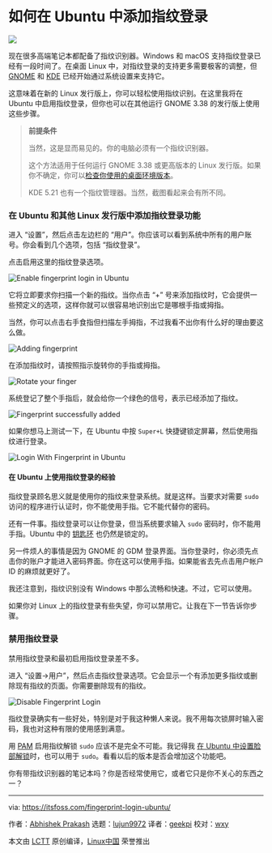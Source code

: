 [#]: collector: (lujun9972)
[#]: translator: (geekpi)
[#]: reviewer: (wxy)
[#]: publisher: ( )
[#]: url: ( )
[#]: subject: (How to Add Fingerprint Login in Ubuntu and Other Linux Distributions)
[#]: via: (https://itsfoss.com/fingerprint-login-ubuntu/)
[#]: author: (Abhishek Prakash https://itsfoss.com/author/abhishek/)

如何在 Ubuntu 中添加指纹登录
======

![](https://img.linux.net.cn/data/attachment/album/202104/26/191530msmenm3ges3kgyet.jpg)

现在很多高端笔记本都配备了指纹识别器。Windows 和 macOS 支持指纹登录已经有一段时间了。在桌面 Linux 中，对指纹登录的支持更多需要极客的调整，但 [GNOME][1] 和 [KDE][2] 已经开始通过系统设置来支持它。

这意味着在新的 Linux 发行版上，你可以轻松使用指纹识别。在这里我将在 Ubuntu 中启用指纹登录，但你也可以在其他运行 GNOME 3.38 的发行版上使用这些步骤。

> **前提条件**
>
> 当然，这是显而易见的。你的电脑必须有一个指纹识别器。
>
> 这个方法适用于任何运行 GNOME 3.38 或更高版本的 Linux 发行版。如果你不确定，你可以[检查你使用的桌面环境版本][3]。
>
> KDE 5.21 也有一个指纹管理器。当然，截图看起来会有所不同。

### 在 Ubuntu 和其他 Linux 发行版中添加指纹登录功能

进入 “设置”，然后点击左边栏的 “用户”。你应该可以看到系统中所有的用户账号。你会看到几个选项，包括 “指纹登录”。

点击启用这里的指纹登录选项。

![Enable fingerprint login in Ubuntu][4]

它将立即要求你扫描一个新的指纹。当你点击 “+” 号来添加指纹时，它会提供一些预定义的选项，这样你就可以很容易地识别出它是哪根手指或拇指。

当然，你可以点击右手食指但扫描左手拇指，不过我看不出你有什么好的理由要这么做。

![Adding fingerprint][5]

在添加指纹时，请按照指示旋转你的手指或拇指。

![Rotate your finger][6]

系统登记了整个手指后，就会给你一个绿色的信号，表示已经添加了指纹。

![Fingerprint successfully added][7]

如果你想马上测试一下，在 Ubuntu 中按 `Super+L` 快捷键锁定屏幕，然后使用指纹进行登录。

![Login With Fingerprint in Ubuntu][8]

#### 在 Ubuntu 上使用指纹登录的经验

指纹登录顾名思义就是使用你的指纹来登录系统。就是这样。当要求对需要 `sudo` 访问的程序进行认证时，你不能使用手指。它不能代替你的密码。

还有一件事。指纹登录可以让你登录，但当系统要求输入 `sudo` 密码时，你不能用手指。Ubuntu 中的 [钥匙环][9] 也仍然是锁定的。

另一件烦人的事情是因为 GNOME 的 GDM 登录界面。当你登录时，你必须先点击你的账户才能进入密码界面。你在这可以使用手指。如果能省去先点击用户帐户 ID 的麻烦就更好了。

我还注意到，指纹识别没有 Windows 中那么流畅和快速。不过，它可以使用。

如果你对 Linux 上的指纹登录有些失望，你可以禁用它。让我在下一节告诉你步骤。

### 禁用指纹登录

禁用指纹登录和最初启用指纹登录差不多。

进入 “设置→用户”，然后点击指纹登录选项。它会显示一个有添加更多指纹或删除现有指纹的页面。你需要删除现有的指纹。

![Disable Fingerprint Login][10]

指纹登录确实有一些好处，特别是对于我这种懒人来说。我不用每次锁屏时输入密码，我也对这种有限的使用感到满意。

用 [PAM][11] 启用指纹解锁 `sudo` 应该不是完全不可能。我记得我 [在 Ubuntu 中设置脸部解锁][12]时，也可以用于 `sudo`。看看以后的版本是否会增加这个功能吧。

你有带指纹识别器的笔记本吗？你是否经常使用它，或者它只是你不关心的东西之一？

--------------------------------------------------------------------------------

via: https://itsfoss.com/fingerprint-login-ubuntu/

作者：[Abhishek Prakash][a]
选题：[lujun9972][b]
译者：[geekpi](https://github.com/geekpi)
校对：[wxy](https://github.com/wxy)

本文由 [LCTT](https://github.com/LCTT/TranslateProject) 原创编译，[Linux中国](https://linux.cn/) 荣誉推出

[a]: https://itsfoss.com/author/abhishek/
[b]: https://github.com/lujun9972
[1]: https://www.gnome.org/
[2]: https://kde.org/
[3]: https://itsfoss.com/find-desktop-environment/
[4]: https://i0.wp.com/itsfoss.com/wp-content/uploads/2021/02/enable-fingerprint-ubuntu.png?resize=800%2C607&ssl=1
[5]: https://i1.wp.com/itsfoss.com/wp-content/uploads/2021/02/adding-fingerprint-login-ubuntu.png?resize=800%2C496&ssl=1
[6]: https://i1.wp.com/itsfoss.com/wp-content/uploads/2021/02/adding-fingerprint-ubuntu-linux.png?resize=800%2C603&ssl=1
[7]: https://i1.wp.com/itsfoss.com/wp-content/uploads/2021/02/fingerprint-added-ubuntu.png?resize=797%2C510&ssl=1
[8]: https://i1.wp.com/itsfoss.com/wp-content/uploads/2021/02/login-with-fingerprint-ubuntu.jpg?resize=800%2C320&ssl=1
[9]: https://itsfoss.com/ubuntu-keyring/
[10]: https://i0.wp.com/itsfoss.com/wp-content/uploads/2021/02/disable-fingerprint-login.png?resize=798%2C524&ssl=1
[11]: https://tldp.org/HOWTO/User-Authentication-HOWTO/x115.html
[12]: https://itsfoss.com/face-unlock-ubuntu/

